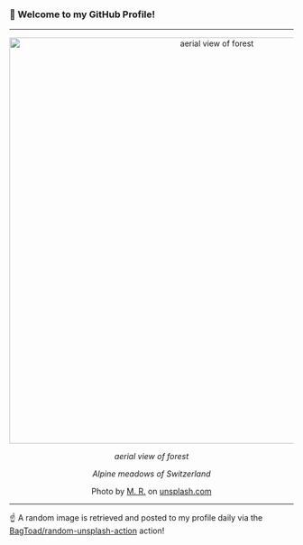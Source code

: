 ### 👋 Welcome to my GitHub Profile!

----

<div align="center">
  <img width="720" src="https://images.unsplash.com/photo-1563913640670-bbc6874d15b4?crop=entropy&cs=tinysrgb&fit=max&fm=jpg&ixid=M3w1NTI0OTR8MHwxfHJhbmRvbXx8fHx8fHx8fDE3MjA0MTkwOTV8&ixlib=rb-4.0.3&q=80&w=1080" alt="aerial view of forest">
  
  <em>aerial view of forest</em>
  
  <em>Alpine meadows of Switzerland</em>
  
  Photo by [M. R.](null) on [unsplash.com](https://unsplash.com/)
</div>

----

☝️ A random image is retrieved and posted to my profile daily via the [BagToad/random-unsplash-action](https://github.com/BagToad/random-unsplash-action) action!
